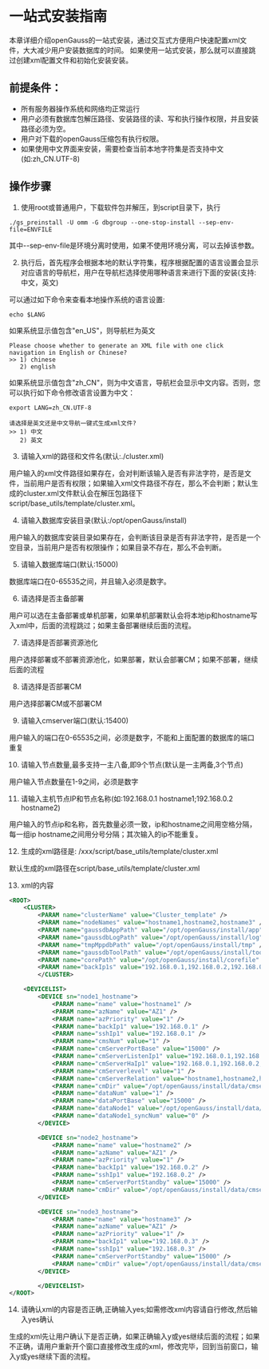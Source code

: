 # 一站式安装指南

本章详细介绍openGauss的一站式安装，通过交互式方便用户快速配置xml文件，大大减少用户安装数据库的时间。
如果使用一站式安装，那么就可以直接跳过创建xml配置文件和初始化安装安装。

## 前提条件：<a name="section9955194683210"></a>

-   所有服务器操作系统和网络均正常运行
-   用户必须有数据库包解压路径、安装路径的读、写和执行操作权限，并且安装路径必须为空。
-   用户对下载的openGauss压缩包有执行权限。
-   如果使用中文界面来安装，需要检查当前本地字符集是否支持中文(如:zh_CN.UTF-8)

## 操作步骤<a name="section4241123615573"></a>
1.  使用root或普通用户，下载软件包并解压，到script目录下，执行

```
./gs_preinstall -U omm -G dbgroup --one-stop-install --sep-env-file=ENVFILE
```

其中--sep-env-file是环境分离时使用，如果不使用环境分离，可以去掉该参数。

2.  执行后，首先程序会根据本地的默认字符集，程序根据配置的语言设置会显示对应语言的导航栏，用户在导航栏选择使用哪种语言来进行下面的安装(支持:中文，英文)

可以通过如下命令来查看本地操作系统的语言设置:

```
echo $LANG
```

如果系统显示值包含"en_US"，则导航栏为英文

```
Please choose whether to generate an XML file with one click navigation in English or Chinese?
>> 1) chinese
   2) english
```

如果系统显示值包含"zh_CN"，则为中文语言，导航栏会显示中文内容。否则，您可以执行如下命令修改语言设置为中文：

```
export LANG=zh_CN.UTF-8
```

```
请选择是英文还是中文导航一键式生成xml文件?
>> 1) 中文
   2) 英文
```

3.  请输入xml的路径和文件名(默认:./cluster.xml)

用户输入的xml文件路径如果存在，会对判断该输入是否有非法字符，是否是文件，当前用户是否有权限；如果输入xml文件路径不存在，那么不会判断；默认生成的cluster.xml文件默认会在解压包路径下script/base_utils/template/cluster.xml。

4.  请输入数据库安装目录(默认:/opt/openGauss/install)

用户输入的数据库安装目录如果存在，会判断该目录是否有非法字符，是否是一个空目录，当前用户是否有权限操作；如果目录不存在，那么不会判断。

5.  请输入数据库端口(默认:15000)

数据库端口在0-65535之间，并且输入必须是数字。

6.  请选择是否主备部署

用户可以选在主备部署或单机部署，如果单机部署默认会将本地ip和hostname写入xml中，后面的流程跳过；如果主备部署继续后面的流程。

7.  请选择是否部署资源池化

用户选择部署或不部署资源池化，如果部署，默认会部署CM；如果不部署，继续后面的流程

8.  请选择是否部署CM

用户选择部署CM或不部署CM

9.  请输入cmserver端口(默认:15400)

用户输入的端口在0-65535之间，必须是数字，不能和上面配置的数据库的端口重复

10.   请输入节点数量,最多支持一主八备,即9个节点(默认是一主两备,3个节点)

用户输入节点数量在1-9之间，必须是数字

11.   请输入主机节点IP和节点名称(如:192.168.0.1 hostname1;192.168.0.2 hostname2)

用户输入的节点ip和名称，首先数量必须一致，ip和hostname之间用空格分隔，每一组ip hostname之间用分号分隔；其次输入的ip不能重复。

12.    生成的xml路径是:   /xxx/script/base_utils/template/cluster.xml

默认生成的xml路径在script/base_utils/template/cluster.xml

13.   xml的内容
```xml
<ROOT>
    <CLUSTER>
        <PARAM name="clusterName" value="Cluster_template" />
        <PARAM name="nodeNames" value="hostname1,hostname2,hostname3" />
        <PARAM name="gaussdbAppPath" value="/opt/openGauss/install/app" />
        <PARAM name="gaussdbLogPath" value="/opt/openGauss/install/log" />
        <PARAM name="tmpMppdbPath" value="/opt/openGauss/install/tmp" />
        <PARAM name="gaussdbToolPath" value="/opt/openGauss/install/tool" />
        <PARAM name="corePath" value="/opt/openGauss/install/corefile" />
        <PARAM name="backIp1s" value="192.168.0.1,192.168.0.2,192.168.0.3" />
        </CLUSTER>

    <DEVICELIST>
        <DEVICE sn="node1_hostname">
            <PARAM name="name" value="hostname1" />
            <PARAM name="azName" value="AZ1" />
            <PARAM name="azPriority" value="1" />
            <PARAM name="backIp1" value="192.168.0.1" />
            <PARAM name="sshIp1" value="192.168.0.1" />
            <PARAM name="cmsNum" value="1" />
            <PARAM name="cmServerPortBase" value="15000" />
            <PARAM name="cmServerListenIp1" value="192.168.0.1,192.168.0.2,192.168.0.3" />
            <PARAM name="cmServerHaIp1" value="192.168.0.1,192.168.0.2,192.168.0.3" />
            <PARAM name="cmServerlevel" value="1" />
            <PARAM name="cmServerRelation" value="hostname1,hostname2,hostname3" />
            <PARAM name="cmDir" value="/opt/openGauss/install/data/cmserver" />
            <PARAM name="dataNum" value="1" />
            <PARAM name="dataPortBase" value="15000" />
            <PARAM name="dataNode1" value="/opt/openGauss/install/data/dn1,hostname2,/opt/openGauss/install/data/dn1,hostname3,/opt/openGauss/install/data/dn1" />
            <PARAM name="dataNode1_syncNum" value="0" />
        </DEVICE>

        <DEVICE sn="node2_hostname">
            <PARAM name="name" value="hostname2" />
            <PARAM name="azName" value="AZ1" />
            <PARAM name="azPriority" value="1" />
            <PARAM name="backIp1" value="192.168.0.2" />
            <PARAM name="sshIp1" value="192.168.0.2" />
            <PARAM name="cmServerPortStandby" value="15000" />
            <PARAM name="cmDir" value="/opt/openGauss/install/data/cmserver" />
        </DEVICE>

        <DEVICE sn="node3_hostname">
            <PARAM name="name" value="hostname3" />
            <PARAM name="azName" value="AZ1" />
            <PARAM name="azPriority" value="1" />
            <PARAM name="backIp1" value="192.168.0.3" />
            <PARAM name="sshIp1" value="192.168.0.3" />
            <PARAM name="cmServerPortStandby" value="15000" />
            <PARAM name="cmDir" value="/opt/openGauss/install/data/cmserver" />
        </DEVICE>

        </DEVICELIST>
</ROOT>
```

14.   请确认xml的内容是否正确,正确输入yes;如需修改xml内容请自行修改,然后输入yes确认

生成的xml先让用户确认下是否正确，如果正确输入y或yes继续后面的流程；如果不正确，请用户重新开个窗口直接修改生成的xml，修改完毕，回到当前窗口，输入y或yes继续下面的流程。
